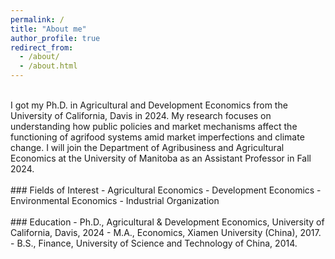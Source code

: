 ```yaml
---
permalink: /
title: "About me"
author_profile: true
redirect_from: 
  - /about/
  - /about.html
---
```


<br>
I got my Ph.D. in Agricultural and Development Economics from the University of California, Davis in 2024. My research focuses on understanding how public policies and market mechanisms affect the functioning of agrifood systems amid market imperfections and climate change. I will join the Department of Agribusiness and Agricultural Economics at the University of Manitoba as an Assistant Professor in Fall 2024.
<br> 
<br>
### Fields of Interest
- Agricultural Economics
- Development Economics
- Environmental Economics
- Industrial Organization
<br>
<br>
### Education
- Ph.D., Agricultural & Development Economics, University of California, Davis, 2024
- M.A., Economics, Xiamen University (China), 2017.
- B.S., Finance, University of Science and Technology of China, 2014.
<br>
<br>
